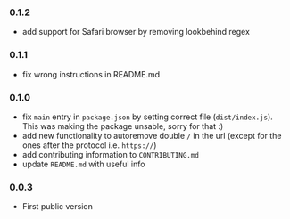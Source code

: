 ### 0.1.2

- add support for Safari browser by removing lookbehind regex

### 0.1.1

- fix wrong instructions in README.md

### 0.1.0

- fix `main` entry in `package.json` by setting correct file (`dist/index.js`). This was making the package unsable, sorry for that :)
- add new functionality to autoremove double `/` in the url (except for the ones after the protocol i.e. `https://`)
- add contributing information to `CONTRIBUTING.md`
- update `README.md` with useful info

### 0.0.3

- First public version
